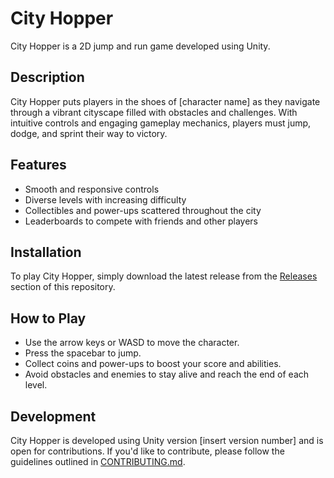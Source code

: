 # City Hopper

City Hopper is a 2D jump and run game developed using Unity.

## Description

City Hopper puts players in the shoes of [character name] as they navigate through a vibrant cityscape filled with obstacles and challenges. With intuitive controls and engaging gameplay mechanics, players must jump, dodge, and sprint their way to victory.

## Features

- Smooth and responsive controls
- Diverse levels with increasing difficulty
- Collectibles and power-ups scattered throughout the city
- Leaderboards to compete with friends and other players

## Installation

To play City Hopper, simply download the latest release from the [Releases](link_to_releases) section of this repository.

## How to Play

- Use the arrow keys or WASD to move the character.
- Press the spacebar to jump.
- Collect coins and power-ups to boost your score and abilities.
- Avoid obstacles and enemies to stay alive and reach the end of each level.

## Development

City Hopper is developed using Unity version [insert version number] and is open for contributions. If you'd like to contribute, please follow the guidelines outlined in [CONTRIBUTING.md](link_to_contributing_md).


